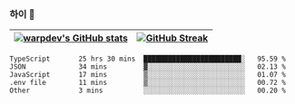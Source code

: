 
### 하이 👋
[![warpdev's GitHub stats](https://github-readme-stats.vercel.app/api?username=warpdev&show_icons=true&theme=vue-dark)](#) |[![GitHub Streak](https://github-readme-streak-stats.herokuapp.com/?user=warpdev&theme=dark)](#)
--- | --- |
<!--START_SECTION:waka-->

```text
TypeScript       25 hrs 30 mins  ████████████████████████░   95.59 %
JSON             34 mins         ▓░░░░░░░░░░░░░░░░░░░░░░░░   02.13 %
JavaScript       17 mins         ▒░░░░░░░░░░░░░░░░░░░░░░░░   01.07 %
.env file        11 mins         ▒░░░░░░░░░░░░░░░░░░░░░░░░   00.72 %
Other            3 mins          ░░░░░░░░░░░░░░░░░░░░░░░░░   00.20 %
```

<!--END_SECTION:waka-->

<!--
**warpdev/warpdev** is a ✨ _special_ ✨ repository because its `README.md` (this file) appears on your GitHub profile.

Here are some ideas to get you started:

- 🔭 I’m currently working on ...
- 🌱 I’m currently learning ...
- 👯 I’m looking to collaborate on ...
- 🤔 I’m looking for help with ...
- 💬 Ask me about ...
- 📫 How to reach me: ...
- 😄 Pronouns: ...
- ⚡ Fun fact: ...
-->
